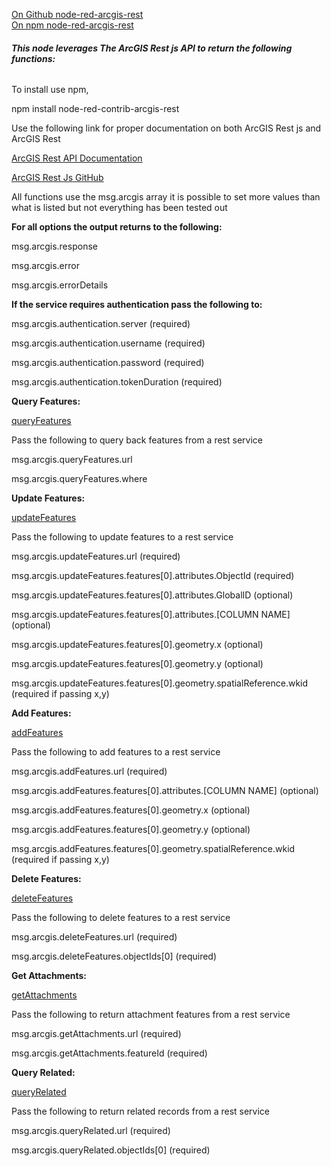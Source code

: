 [On Github node-red-arcgis-rest](https://github.com/MetaCEscher/node-contrib-red-arcgis-rest)  
[On npm node-red-arcgis-rest](https://www.npmjs.com/package/node-red-contrib-arcgis-rest) 

###### **This node leverages The ArcGIS Rest js API to return the following functions:** 


To install use npm,

npm install node-red-contrib-arcgis-rest

Use the following link for proper documentation on both ArcGIS Rest js and ArcGIS Rest

[ArcGIS Rest API Documentation](https://developers.arcgis.com/rest/) 

[ArcGIS Rest Js GitHub](https://github.com/Esri/arcgis-rest-js)

All functions use the msg.arcgis array it is possible to set more values than what is listed but not everything has been tested out

**For all options the output returns to the following:**

msg.arcgis.response

msg.arcgis.error

msg.arcgis.errorDetails


**If the service requires authentication pass the following to:**

msg.arcgis.authentication.server (required)

msg.arcgis.authentication.username (required)

msg.arcgis.authentication.password (required)

msg.arcgis.authentication.tokenDuration (required)



**Query Features:** 

[queryFeatures](https://esri.github.io/arcgis-rest-js/api/feature-layer/queryFeatures/) 

 Pass the following to query back features from a rest service
 
msg.arcgis.queryFeatures.url

msg.arcgis.queryFeatures.where


**Update Features:**

[updateFeatures](https://esri.github.io/arcgis-rest-js/api/feature-layer/updateFeatures/) 
 
Pass the following to update features to a rest service
 
msg.arcgis.updateFeatures.url (required)

msg.arcgis.updateFeatures.features[0].attributes.ObjectId (required)

msg.arcgis.updateFeatures.features[0].attributes.GlobalID (optional)

msg.arcgis.updateFeatures.features[0].attributes.[COLUMN NAME] (optional)

msg.arcgis.updateFeatures.features[0].geometry.x (optional)

msg.arcgis.updateFeatures.features[0].geometry.y (optional)

msg.arcgis.updateFeatures.features[0].geometry.spatialReference.wkid (required if passing x,y)


**Add Features:** 

[addFeatures](https://esri.github.io/arcgis-rest-js/api/feature-layer/addFeatures/)

Pass the following to add features to a rest service
 
msg.arcgis.addFeatures.url (required)

msg.arcgis.addFeatures.features[0].attributes.[COLUMN NAME] (optional)

msg.arcgis.addFeatures.features[0].geometry.x (optional)

msg.arcgis.addFeatures.features[0].geometry.y (optional)

msg.arcgis.addFeatures.features[0].geometry.spatialReference.wkid (required if passing x,y)

**Delete Features:**

 [deleteFeatures](https://esri.github.io/arcgis-rest-js/api/feature-layer/deleteFeatures/)

Pass the following to delete features to a rest service
 
msg.arcgis.deleteFeatures.url (required)

msg.arcgis.deleteFeatures.objectIds[0] (required)


**Get Attachments:** 

[getAttachments](https://esri.github.io/arcgis-rest-js/api/feature-layer/getAttachments/)


 Pass the following to return attachment features from a rest service
 
msg.arcgis.getAttachments.url (required)

msg.arcgis.getAttachments.featureId (required)


**Query Related:** 

[queryRelated](https://esri.github.io/arcgis-rest-js/api/feature-layer/queryRelated/)
 

Pass the following to return related records from a rest service
 
msg.arcgis.queryRelated.url (required)

msg.arcgis.queryRelated.objectIds[0] (required)



